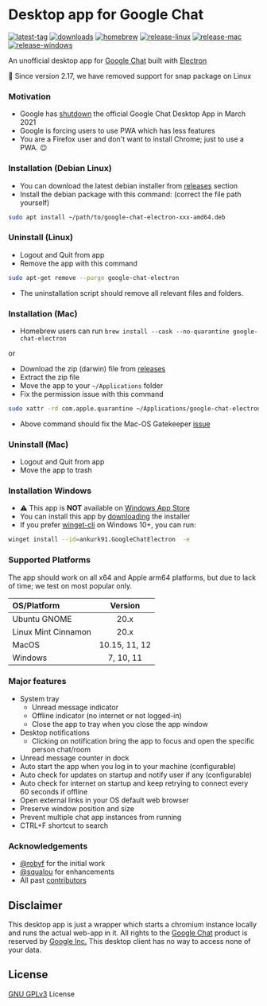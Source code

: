 # Desktop app for Google Chat

[![latest-tag](https://badgen.net/github/release/ankurk91/google-chat-electron)](https://github.com/ankurk91/google-chat-electron/releases)
[![downloads](https://img.shields.io/github/downloads/ankurk91/google-chat-electron/total?cacheSeconds=3600)](https://somsubhra.github.io/github-release-stats/?username=ankurk91&repository=google-chat-electron&page=1&per_page=30)
[![homebrew](https://badgen.net/homebrew/cask/dy/google-chat-electron)](https://formulae.brew.sh/cask/google-chat-electron)
[![release-linux](https://github.com/ankurk91/google-chat-electron/actions/workflows/release-linux.yml/badge.svg)](https://github.com/ankurk91/google-chat-electron/actions/workflows/release-linux.yml)
[![release-mac](https://github.com/ankurk91/google-chat-electron/actions/workflows/release-mac.yml/badge.svg)](https://github.com/ankurk91/google-chat-electron/actions/workflows/release-mac.yml)
[![release-windows](https://github.com/ankurk91/google-chat-electron/actions/workflows/release-windows.yml/badge.svg)](https://github.com/ankurk91/google-chat-electron/actions/workflows/release-windows.yml)

An unofficial desktop app for [Google Chat](http://chat.google.com) built
with [Electron](https://www.electronjs.org/apps/google-chat-electron)

:mega: Since version 2.17, we have removed support for snap package on Linux

### Motivation

* Google has [shutdown](https://support.google.com/chat/answer/10194711) the official Google Chat Desktop App in March
  2021
* Google is forcing users to use PWA which has less features
* You are a Firefox user and don't want to install Chrome; just to use a PWA. :wink:

### Installation (Debian Linux)

* You can download the latest debian installer from
  [releases](https://github.com/ankurk91/google-chat-electron/releases/latest) section
* Install the debian package with this command: (correct the file path yourself)

```bash
sudo apt install ~/path/to/google-chat-electron-xxx-amd64.deb
```

### Uninstall (Linux)

* Logout and Quit from app
* Remove the app with this command 

```bash
sudo apt-get remove --purge google-chat-electron
```

* The uninstallation script should remove all relevant files and folders.

### Installation (Mac)

* Homebrew users can run `brew install --cask --no-quarantine google-chat-electron`

or

* Download the zip (darwin) file from [releases](https://github.com/ankurk91/google-chat-electron/releases/latest)
* Extract the zip file
* Move the app to your `~/Applications` folder
* Fix the permission issue with this command

```bash
sudo xattr -rd com.apple.quarantine ~/Applications/google-chat-electron.app
```

* Above command should fix the Mac-OS Gatekeeper [issue](https://apple.stackexchange.com/questions/262355/)

### Uninstall (Mac)

* Logout and Quit from app
* Move the app to trash

### Installation Windows

* :warning: This app is **NOT** available
  on [Windows App Store](https://apps.microsoft.com/store/detail/gchat-for-desktop/9MZXBPL66066)
* You can install this app by [downloading](https://github.com/ankurk91/google-chat-electron/releases/latest) the
  installer
* If you prefer [winget-cli](https://github.com/microsoft/winget-cli) on Windows 10+, you can run:

```bash
winget install --id=ankurk91.GoogleChatElectron  -e
```

### Supported Platforms

The app should work on all x64 and Apple arm64 platforms, but due to lack of time; we test on most popular only.

| OS/Platform         |    Version    |
|:--------------------|:-------------:|
| Ubuntu GNOME        |     20.x      |
| Linux Mint Cinnamon |     20.x      |
| MacOS               | 10.15, 11, 12 |
| Windows             |   7, 10, 11   |

### Major features

* System tray
    - Unread message indicator
    - Offline indicator (no internet or not logged-in)
    - Close the app to tray when you close the app window
* Desktop notifications
    - Clicking on notification bring the app to focus and open the specific person chat/room
* Unread message counter in dock
* Auto start the app when you log in to your machine (configurable)
* Auto check for updates on startup and notify user if any (configurable)
* Auto check for internet on startup and keep retrying to connect every 60 seconds if offline
* Open external links in your OS default web browser
* Preserve window position and size
* Prevent multiple chat app instances from running
* CTRL+F shortcut to search

### Acknowledgements

* [@robyf](https://github.com/robyf/google-chat-linux) for the initial work
* [@squalou](https://github.com/squalou/google-chat-linux) for enhancements
* All past [contributors](https://github.com/ankurk91/google-chat-electron/graphs/contributors)

## Disclaimer

This desktop app is just a wrapper which starts a chromium instance locally and runs the actual web-app in it. All
rights to the [Google Chat](https://chat.google.com/) product is reserved by
[Google Inc.](https://en.wikipedia.org/wiki/Google)
This desktop client has no way to access none of your data.

## License

[GNU GPLv3](LICENSE.txt) License
